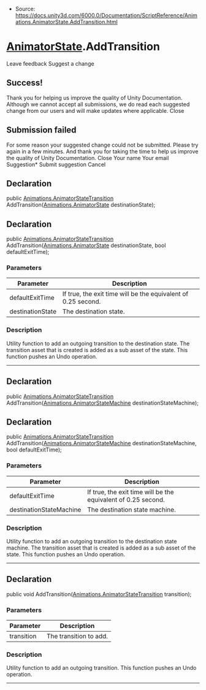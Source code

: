 * Source: https://docs.unity3d.com/6000.0/Documentation/ScriptReference/Animations.AnimatorState.AddTransition.html

#  [AnimatorState](https://docs.unity3d.com/6000.0/Documentation/ScriptReference/Animations.AnimatorState.html).AddTransition
Leave feedback
Suggest a change
## Success!
Thank you for helping us improve the quality of Unity Documentation. Although we cannot accept all submissions, we do read each suggested change from our users and will make updates where applicable.
Close
## Submission failed
For some reason your suggested change could not be submitted. Please <a>try again</a> in a few minutes. And thank you for taking the time to help us improve the quality of Unity Documentation.
Close
Your name Your email Suggestion* Submit suggestion
Cancel
## Declaration
public [Animations.AnimatorStateTransition](https://docs.unity3d.com/6000.0/Documentation/ScriptReference/Animations.AnimatorStateTransition.html) AddTransition([Animations.AnimatorState](https://docs.unity3d.com/6000.0/Documentation/ScriptReference/Animations.AnimatorState.html) destinationState); 
## Declaration
public [Animations.AnimatorStateTransition](https://docs.unity3d.com/6000.0/Documentation/ScriptReference/Animations.AnimatorStateTransition.html) AddTransition([Animations.AnimatorState](https://docs.unity3d.com/6000.0/Documentation/ScriptReference/Animations.AnimatorState.html) destinationState, bool defaultExitTime); 
### Parameters
Parameter | Description  
---|---  
defaultExitTime | If true, the exit time will be the equivalent of 0.25 second.  
destinationState | The destination state.  
### Description
Utility function to add an outgoing transition to the destination state.
The transition asset that is created is added as a sub asset of the state. This function pushes an Undo operation.
* * *
## Declaration
public [Animations.AnimatorStateTransition](https://docs.unity3d.com/6000.0/Documentation/ScriptReference/Animations.AnimatorStateTransition.html) AddTransition([Animations.AnimatorStateMachine](https://docs.unity3d.com/6000.0/Documentation/ScriptReference/Animations.AnimatorStateMachine.html) destinationStateMachine); 
## Declaration
public [Animations.AnimatorStateTransition](https://docs.unity3d.com/6000.0/Documentation/ScriptReference/Animations.AnimatorStateTransition.html) AddTransition([Animations.AnimatorStateMachine](https://docs.unity3d.com/6000.0/Documentation/ScriptReference/Animations.AnimatorStateMachine.html) destinationStateMachine, bool defaultExitTime); 
### Parameters
Parameter | Description  
---|---  
defaultExitTime | If true, the exit time will be the equivalent of 0.25 second.  
destinationStateMachine | The destination state machine.  
### Description
Utility function to add an outgoing transition to the destination state machine.
The transition asset that is created is added as a sub asset of the state. This function pushes an Undo operation.
* * *
## Declaration
public void AddTransition([Animations.AnimatorStateTransition](https://docs.unity3d.com/6000.0/Documentation/ScriptReference/Animations.AnimatorStateTransition.html) transition); 
### Parameters
Parameter | Description  
---|---  
transition | The transition to add.  
### Description
Utility function to add an outgoing transition.
This function pushes an Undo operation.
* * *
